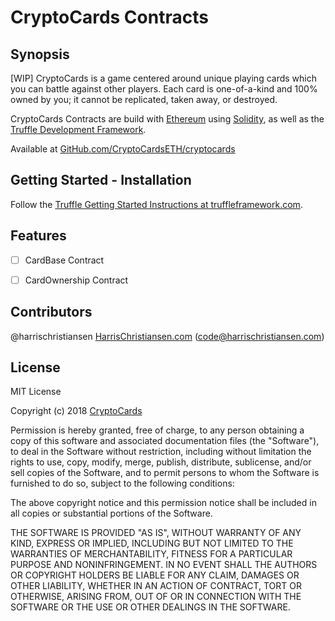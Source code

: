 # CryptoCards Contracts

## Synopsis

[WIP] CryptoCards is a game centered around unique playing cards which you can battle against other players. Each card is one-of-a-kind and 100% owned by you; it cannot be replicated, taken away, or destroyed.  

CryptoCards Contracts are build with [Ethereum](https://ethereum.org) using [Solidity](https://solidity.readthedocs.io/en/develop/), as well as the [Truffle Development Framework](http://truffleframework.com).  

Available at [GitHub.com/CryptoCardsETH/cryptocards](https://github.com/CryptoCardsETH/cryptocards)  

## Getting Started - Installation

Follow the [Truffle Getting Started Instructions at truffleframework.com](http://truffleframework.com/docs/getting_started/installation).  

## Features

- [ ] CardBase Contract
- [ ] CardOwnership Contract


## Contributors

@harrischristiansen [HarrisChristiansen.com](http://www.harrischristiansen.com) (code@harrischristiansen.com)  

## License

MIT License  

Copyright (c) 2018 [CryptoCards](https://github.com/CryptoCardsETH)  

Permission is hereby granted, free of charge, to any person obtaining a copy
of this software and associated documentation files (the "Software"), to deal
in the Software without restriction, including without limitation the rights
to use, copy, modify, merge, publish, distribute, sublicense, and/or sell
copies of the Software, and to permit persons to whom the Software is
furnished to do so, subject to the following conditions:  

The above copyright notice and this permission notice shall be included in all
copies or substantial portions of the Software.  

THE SOFTWARE IS PROVIDED "AS IS", WITHOUT WARRANTY OF ANY KIND, EXPRESS OR
IMPLIED, INCLUDING BUT NOT LIMITED TO THE WARRANTIES OF MERCHANTABILITY,
FITNESS FOR A PARTICULAR PURPOSE AND NONINFRINGEMENT. IN NO EVENT SHALL THE
AUTHORS OR COPYRIGHT HOLDERS BE LIABLE FOR ANY CLAIM, DAMAGES OR OTHER
LIABILITY, WHETHER IN AN ACTION OF CONTRACT, TORT OR OTHERWISE, ARISING FROM,
OUT OF OR IN CONNECTION WITH THE SOFTWARE OR THE USE OR OTHER DEALINGS IN THE
SOFTWARE.  